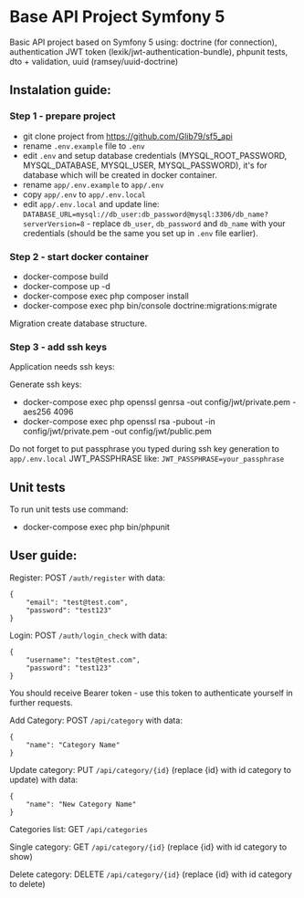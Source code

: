 # Base API Project Symfony 5

Basic API project based on Symfony 5 using: doctrine (for connection), authentication JWT token (lexik/jwt-authentication-bundle), phpunit tests, dto + validation, uuid (ramsey/uuid-doctrine)

## Instalation guide:

### Step 1 - prepare project
- git clone project from https://github.com/Glib79/sf5_api
- rename `.env.example` file to `.env`
- edit `.env` and setup database credentials (MYSQL_ROOT_PASSWORD, MYSQL_DATABASE, MYSQL_USER, MYSQL_PASSWORD), it's for database which will be created in docker container.
- rename `app/.env.example` to `app/.env`
- copy `app/.env` to `app/.env.local`
- edit `app/.env.local` and update line: `DATABASE_URL=mysql://db_user:db_password@mysql:3306/db_name?serverVersion=8` - replace `db_user`, `db_password` and `db_name` with your credentials (should be the same you set up in `.env` file earlier).

### Step 2 - start docker container
- docker-compose build
- docker-compose up -d
- docker-compose exec php composer install
- docker-compose exec php bin/console doctrine:migrations:migrate

Migration create database structure.

### Step 3 - add ssh keys
Application needs ssh keys:

Generate ssh keys:
- docker-compose exec php openssl genrsa -out config/jwt/private.pem -aes256 4096
- docker-compose exec php openssl rsa -pubout -in config/jwt/private.pem -out config/jwt/public.pem

Do not forget to put passphrase you typed during ssh key generation to `app/.env.local` JWT_PASSPHRASE like:
`JWT_PASSPHRASE=your_passphrase`

## Unit tests

To run unit tests use command:
- docker-compose exec php bin/phpunit

## User guide:

Register: POST `/auth/register` with data:

    {
	    "email": "test@test.com",
	    "password": "test123"
    }

Login: POST `/auth/login_check` with data:

    {
        "username": "test@test.com",
        "password": "test123"
    }

You should receive Bearer token - use this token to authenticate yourself in further requests.

Add Category: POST `/api/category` with data:

	{
		"name": "Category Name"
	}

Update category: PUT `/api/category/{id}` (replace {id} with id category to update) with data:

	{
		"name": "New Category Name"
	}
	
Categories list: GET `/api/categories`

Single category: GET `/api/category/{id}`  (replace {id} with id category to show)

Delete category: DELETE `/api/category/{id}`  (replace {id} with id category to delete)
